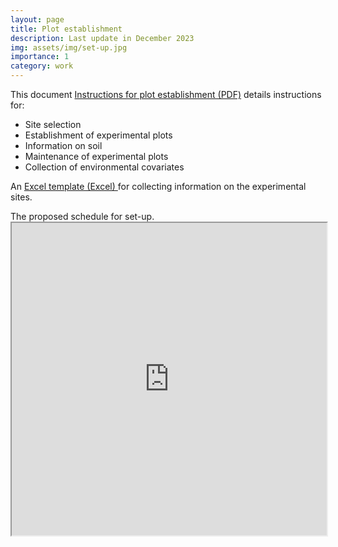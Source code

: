 ```yaml
---
layout: page
title: Plot establishment 
description: Last update in December 2023
img: assets/img/set-up.jpg
importance: 1
category: work
---
```


This document <a href="https://drive.google.com/file/d/1tnPQW__1KAi8SHxrnMmRlAMcwkDmEtJW/view?usp=sharing" target="_blank">Instructions for plot establishment (PDF)</a> details instructions for: 

<ul>
  <li>Site selection</li> 
  <li>Establishment of experimental plots</li> 
  <li>Information on soil </li> 
  <li>Maintenance of experimental plots</li> 
  <li>Collection of environmental covariates</li>     
</ul>

An <a href="https://docs.google.com/spreadsheets/d/1PByfi0RTRiEdsazAqNakKLBR-3CvO2HF/edit?usp=sharing&ouid=102358639314492490823&rtpof=true&sd=true" target="_blank"> Excel template (Excel) </a> for collecting information on the experimental sites. 

<div class="caption">
The proposed schedule for set-up.
</div>

<iframe width='100%' height='500' src="https://docs.google.com/spreadsheets/d/e/2PACX-1vSeGUOSsN7tUfNFFY8IGN82ZM6dTB6ZqZRNACtsWeF0N8chRpZuSr4KHeRUEFCwZA/pubhtml?widget=true&amp;headers=false"></iframe>


